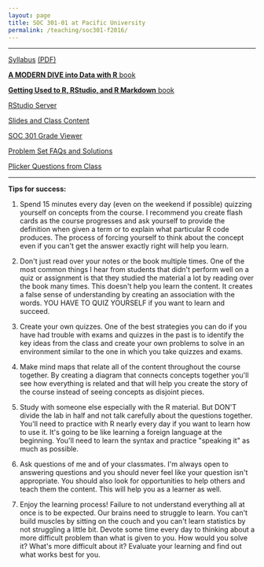 ```yaml
---
layout: page
title: SOC 301-01 at Pacific University
permalink: /teaching/soc301-f2016/
---
```


***

<a href = "{{ site.baseurl }}/teaching/soc301-f2016/syllabus.html" target = "_blank">Syllabus</a> <a href = "{{ site.baseurl }}/teaching/soc301-f2016/syllabus.pdf" target = "_blank"> (PDF)</a>

<a href = "https://ismayc.github.io/moderndiver-book/" target = "_blank">**A MODERN DIVE into Data with R** book</a>

<a href = "https://ismayc.github.io/rbasics-book/" target = "_blank">**Getting Used to R, RStudio, and R Markdown** book</a>

<a href = "http://beta.rstudio.org" target = "_blank">RStudio Server</a>

<a href = "{{ site.baseurl }}/teaching/soc301-f2016/slides/">Slides and Class Content</a>

<a href = "https://ismay.shinyapps.io/soc301_grades/">SOC 301 Grade Viewer</a>

<a href = "{{ site.baseurl }}/teaching/soc301-f2016/ps-faq/">Problem Set FAQs and Solutions</a>

<a href = "{{ site.baseurl }}/teaching/soc301-f2016/plickers/">Plicker Questions from Class</a>


***

**Tips for success:**

1. Spend 15 minutes every day (even on the weekend if possible) quizzing yourself on concepts from the course.  I recommend you create flash cards as the course progresses and ask yourself to provide the definition when given a term or to explain what particular R code produces.  The process of forcing yourself to think about the concept even if you can't get the answer exactly right will help you learn.

2. Don't just read over your notes or the book multiple times.  One of the most common things I hear from students that didn't perform well on a quiz or assignment is that they studied the material a lot by reading over the book many times.  This doesn't help you learn the content.  It creates a false sense of understanding by creating an association with the words.  YOU HAVE TO QUIZ YOURSELF if you want to learn and succeed.

3. Create your own quizzes.  One of the best strategies you can do if you have had trouble with exams and quizzes in the past is to identify the key ideas from the class and create your own problems to solve in an environment similar to the one in which you take quizzes and exams.

4. Make mind maps that relate all of the content throughout the course together.  By creating a diagram that connects concepts together you'll see how everything is related and that will help you create the story of the course instead of seeing concepts as disjoint pieces.

5. Study with someone else especially with the R material.  But DON'T divide the lab in half and not talk carefully about the questions together.  You'll need to practice with R nearly every day if you want to learn how to use it.  It's going to be like learning a foreign language at the beginning.  You'll need to learn the syntax and practice "speaking it" as much as possible.

6. Ask questions of me and of your classmates.  I'm always open to answering questions and you should never feel like your question isn't appropriate.  You should also look for opportunities to help others and teach them the content.  This will help you as a learner as well.

7. Enjoy the learning process!  Failure to not understand everything all at once is to be expected.  Our brains need to struggle to learn.  You can't build muscles by sitting on the couch and you can't learn statistics by not struggling a little bit.  Devote some time every day to thinking about a more difficult problem than what is given to you.  How would you solve it? What's more difficult about it?  Evaluate your learning and find out what works best for you.